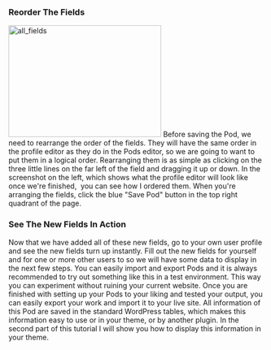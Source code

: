 <script>
{
    "title": "Step 3: Reorder Fields and See Them In Action",
    "excerpt": "Time to go to our user profile and see our new fields. But first, keep in mind that the fields will have the same order in the profile editor as they do in the Pods editor, so we are going to want to put them in a logical order. Rearranging them is as simple as clicking on the three little lines on the far left of the field and dragging it up or down.",
    "menu_order": "2",
    "author": "josh412",
    "termSlugs": {
        "tutorial_type": [
            "beginner","getting-started","adding-custom-fields","extending-existing-content-types"
        ]
    },
    "customFields": [
        {"key":"_yoast_wpseo_title", "value": "Reorder Fields and See Them In Action - Pods Framework"},
        {"key":"_yoast_wpseo_metadesc", "value": "Working with Pods custom fields added to user profiles. Part of a series on creating a user directory."}
    ]
}
</script>
<h3>Reorder The Fields</h3>
<a href="http://pods.io/wp-content/blogs.dir/2224/files/2013/09/all_fields.png"><img class="size-medium wp-image-178185 alignleft" title="All Fields" src="http://pods.io/wp-content/blogs.dir/2224/files/2013/09/all_fields-300x220.png" alt="all_fields" width="300" height="220" /></a>
Before saving the Pod, we need to rearrange the order of the fields. They will have the same order in the profile editor as they do in the Pods editor, so we are going to want to put them in a logical order. Rearranging them is as simple as clicking on the three little lines on the far left of the field and dragging it up or down. In the screenshot on the left, which shows what the profile editor will look like once we're finished,  you can see how I ordered them. When you're arranging the fields, click the blue "Save Pod" button in the top right quadrant of the page.
<h3>See The New Fields In Action</h3>
Now that we have added all of these new fields, go to your own user profile and see the new fields turn up instantly. Fill out the new fields for yourself and for one or more other users to so we will have some data to display in the next few steps. You can easily import and export Pods and it is always recommended to try out something like this in a test environment. This way you can experiment without ruining your current website. Once you are finished with setting up your Pods to your liking and tested your output, you can easily export your work and import it to your live site. All information of this Pod are saved in the standard WordPress tables, which makes this information easy to use or in your theme, or by another plugin. In the second part of this tutorial I will show you how to display this information in your theme.
